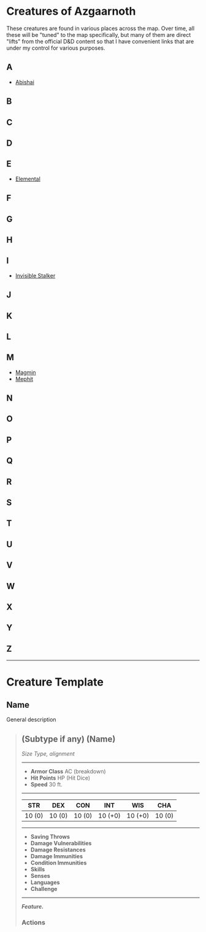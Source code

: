 # Creatures of Azgaarnoth
These creatures are found in various places across the map. Over time, all these will be "tuned" to the map specifically, but many of them are direct "lifts" from the official D&D content so that I have convenient links that are under my control for various purposes.

## A
- [Abishai](Abishai.md)

## B

## C

## D

## E
- [Elemental](Elemental.md)

## F

## G

## H

## I
- [Invisible Stalker](Elemental.md#invisible-stalker)

## J

## K

## L

## M
- [Magmin](Elemental.md#magmin)
- [Mephit](Mephit.md)

## N

## O

## P

## Q

## R

## S

## T

## U

## V

## W

## X

## Y

## Z

---

# Creature Template

## Name
General description

>## (Subtype if any) (Name)
>*Size Type, alignment*
>___
>- **Armor Class** AC (breakdown)
>- **Hit Points** HP (Hit Dice)
>- **Speed** 30 ft.
>___
>|STR|DEX|CON|INT|WIS|CHA|
>|:---:|:---:|:---:|:---:|:---:|:---:|
>|10 (0)|10 (0)|10 (0)|10 (+0)|10 (+0)|10 (0)|
>___
>- **Saving Throws** 
>- **Damage Vulnerabilities** 
>- **Damage Resistances** 
>- **Damage Immunities** 
>- **Condition Immunities** 
>- **Skills** 
>- **Senses** 
>- **Languages** 
>- **Challenge** 
>___
>***Feature.***   
>
>### Actions
